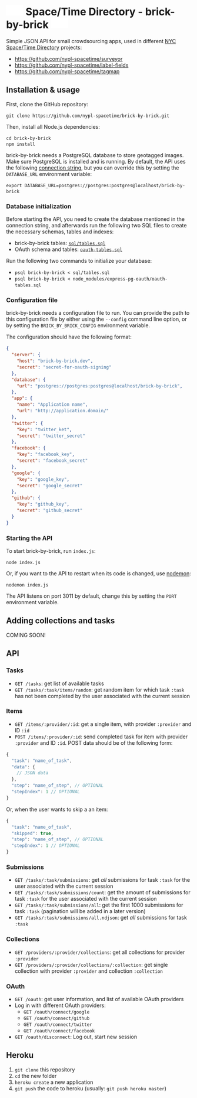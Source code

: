 # <img src="bricks.gif"/> Space/Time Directory - brick-by-brick <img src="bricks.gif"/>

Simple JSON API for small crowdsourcing apps, used in different [NYC Space/Time Directory](http://spacetime.nypl.org/) projects:

- https://github.com/nypl-spacetime/surveyor
- https://github.com/nypl-spacetime/label-fields
- https://github.com/nypl-spacetime/tagmap

## Installation & usage

First, clone the GitHub repository:

    git clone https://github.com/nypl-spacetime/brick-by-brick.git

Then, install all Node.js dependencies:

    cd brick-by-brick
    npm install

brick-by-brick needs a PostgreSQL database to store geotagged images. Make sure PostgreSQL is installed and is running. By default, the API uses the following [connection string](https://github.com/brianc/node-postgres/wiki/pg#parameters), but you can override this by setting the `DATABASE_URL` environment variable:

    export DATABASE_URL=postgres://postgres:postgres@localhost/brick-by-brick

### Database initialization

Before starting the API, you need to create the database mentioned in the connection string, and afterwards run the following two SQL files to create the necessary schemas, tables and indexes:

  - brick-by-brick tables: [`sql/tables.sql`](sql/tables.sql)
  - OAuth schema and tables: [`oauth-tables.sql`](https://github.com/nypl-spacetime/express-pg-oauth/blob/master/oauth-tables.sql)

Run the following two commands to initialize your database:

  - `psql brick-by-brick < sql/tables.sql`
  - `psql brick-by-brick < node_modules/express-pg-oauth/oauth-tables.sql`

### Configuration file

brick-by-brick needs a configuration file to run. You can provide the path to this configuration file by either using the `--config` command line option, or by setting the `BRICK_BY_BRICK_CONFIG` environment variable.

The configuration should have the following format:

```json
{
  "server": {
    "host": "brick-by-brick.dev",
    "secret": "secret-for-oauth-signing"
  },
  "database": {
    "url": "postgres://postgres:postgres@localhost/brick-by-brick",
  },
  "app": {
    "name": "Application name",
    "url": "http://application.domain/"
  },
  "twitter": {
    "key": "twitter_ket",
    "secret": "twitter_secret"
  },
  "facebook": {
    "key": "facebook_key",
    "secret": "facebook_secret"
  },
  "google": {
    "key": "google_key",
    "secret": "google_secret"
  },
  "github": {
    "key": "github_key",
    "secret": "github_secret"
  }
}
```

### Starting the API

To start brick-by-brick, run `index.js`:

    node index.js

Or, if you want to the API to restart when its code is changed, use [nodemon](https://github.com/remy/nodemon):

    nodemon index.js

The API listens on port 3011 by default, change this by setting the `PORT` environment variable.

## Adding collections and tasks

COMING SOON!

## API

### Tasks

- `GET /tasks`: get list of available tasks
- `GET /tasks/:task/items/random`: get random item for which task `:task` has not been completed by the user associated with the current session

### Items

- `GET /items/:provider/:id`: get a single item, with provider `:provider` and ID `:id`
- `POST /items/:provider/:id`: send completed task for item with provider `:provider` and ID `:id`. POST data should be of the following form:

```js
{
  "task": "name_of_task",
  "data": {
    // JSON data
  },
  "step": "name_of_step", // OPTIONAL
  "stepIndex": 1 // OPTIONAL
}
```

Or, when the user wants to skip a an item:

```js
{
  "task": "name_of_task",
  "skipped": true,
  "step": "name_of_step", // OPTIONAL
  "stepIndex": 1 // OPTIONAL
}
```

### Submissions

- `GET /tasks/:task/submissions`: get *all* submissions for task `:task` for the user associated with the current session
- `GET /tasks/:task/submissions/count`: get the amount of submissions for task `:task` for the user associated with the current session
- `GET /tasks/:task/submissions/all`: get the first 1000 submissions for task `:task` (pagination will be added in a later version)
- `GET /tasks/:task/submissions/all.ndjson`: get *all* submissions for task `:task`

### Collections

- `GET /providers/:provider/collections`: get all collections for provider `:provider`
- `GET /providers/:provider/collections/:collection`: get single collection with provider `:provider` and collection `:collection`

### OAuth

- `GET /oauth`: get user information, and list of available OAuth providers
- Log in with different OAuth providers:
  - `GET /oauth/connect/google`
  - `GET /oauth/connect/github`
  - `GET /oauth/connect/twitter`
  - `GET /oauth/connect/facebook`
- `GET /oauth/disconnect`: Log out, start new session

## Heroku

1. `git clone` this repository
2. `cd` the new folder
3. `heroku create` a new application
4. `git push` the code to heroku (usually: `git push heroku master`)
